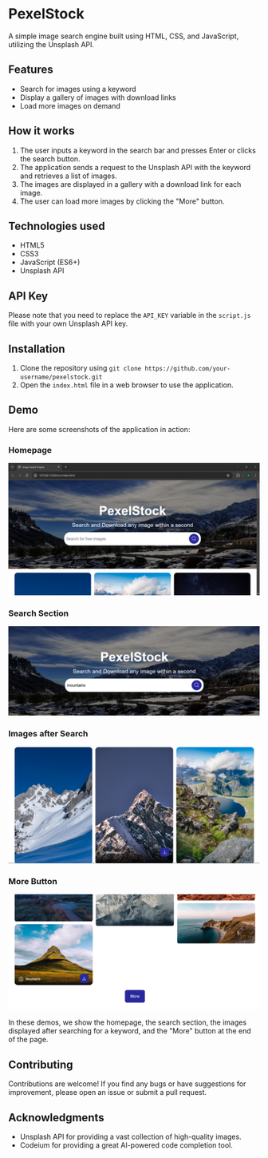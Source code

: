 # PexelStock

A simple image search engine built using HTML, CSS, and JavaScript, utilizing the Unsplash API.

## Features

- Search for images using a keyword
- Display a gallery of images with download links
- Load more images on demand

## How it works

1. The user inputs a keyword in the search bar and presses Enter or clicks the search button.
2. The application sends a request to the Unsplash API with the keyword and retrieves a list of images.
3. The images are displayed in a gallery with a download link for each image.
4. The user can load more images by clicking the "More" button.

## Technologies used

- HTML5
- CSS3
- JavaScript (ES6+)
- Unsplash API

## API Key

Please note that you need to replace the `API_KEY` variable in the `script.js` file with your own Unsplash API key.

## Installation

1. Clone the repository using `git clone https://github.com/your-username/pexelstock.git`
2. Open the `index.html` file in a web browser to use the application.

## Demo

Here are some screenshots of the application in action:

### Homepage

![PexelStock Homepage Demo](/demoimg/1.png)

### Search Section

![PexelStock Search Section Demo](/demoimg/2.png)

### Images after Search

![PexelStock Images after Search Demo](/demoimg/3.png)

### More Button

![PexelStock More Button Demo](/demoimg/4.png)

In these demos, we show the homepage, the search section, the images displayed after searching for a keyword, and the "More" button at the end of the page.

## Contributing

Contributions are welcome! If you find any bugs or have suggestions for improvement, please open an issue or submit a pull request.

## Acknowledgments

- Unsplash API for providing a vast collection of high-quality images.
- Codeium for providing a great AI-powered code completion tool.
